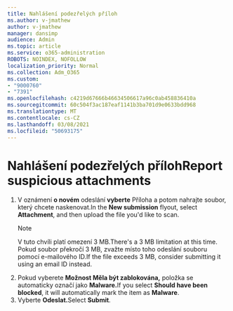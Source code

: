 ```yaml
---
title: Nahlášení podezřelých příloh
ms.author: v-jmathew
author: v-jmathew
manager: dansimp
audience: Admin
ms.topic: article
ms.service: o365-administration
ROBOTS: NOINDEX, NOFOLLOW
localization_priority: Normal
ms.collection: Adm_O365
ms.custom:
- "9000760"
- "7391"
ms.openlocfilehash: c4219d67666b46634506617a96c0ab458836410a
ms.sourcegitcommit: 60c504f3ac187eaf1141b3ba701d9e0633bdd968
ms.translationtype: MT
ms.contentlocale: cs-CZ
ms.lasthandoff: 03/08/2021
ms.locfileid: "50693175"
---
```

# <a name="report-suspicious-attachments"></a><span data-ttu-id="85aa0-102">Nahlášení podezřelých příloh</span><span class="sxs-lookup"><span data-stu-id="85aa0-102">Report suspicious attachments</span></span>

1. <span data-ttu-id="85aa0-103">V oznámení **o novém** odeslání **vyberte** Příloha a potom nahrajte soubor, který chcete naskenovat.</span><span class="sxs-lookup"><span data-stu-id="85aa0-103">In the **New submission** flyout, select **Attachment**, and then upload the file you'd like to scan.</span></span>
    > [!NOTE]
    > <span data-ttu-id="85aa0-104">V tuto chvíli platí omezení 3 MB.</span><span class="sxs-lookup"><span data-stu-id="85aa0-104">There's a 3 MB limitation at this time.</span></span> <span data-ttu-id="85aa0-105">Pokud soubor překročí 3 MB, zvažte místo toho odeslání souboru pomocí e-mailového ID.</span><span class="sxs-lookup"><span data-stu-id="85aa0-105">If the file exceeds 3 MB, consider submitting it using an email ID instead.</span></span>
2. <span data-ttu-id="85aa0-106">Pokud vyberete **Možnost Měla být zablokována,** položka se automaticky označí jako **Malware.**</span><span class="sxs-lookup"><span data-stu-id="85aa0-106">If you select **Should have been blocked**, it will automatically mark the item as **Malware**.</span></span>
3. <span data-ttu-id="85aa0-107">Vyberte **Odeslat.**</span><span class="sxs-lookup"><span data-stu-id="85aa0-107">Select **Submit**.</span></span>
